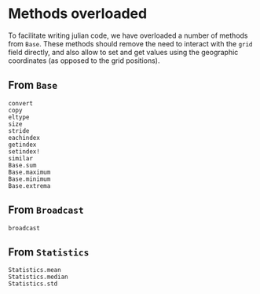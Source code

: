 # Methods overloaded

To facilitate writing julian code, we have overloaded a number of methods from
`Base`. These methods should remove the need to interact with the `grid` field
directly, and also allow to set and get values using the geographic coordinates
(as opposed to the grid positions).

## From `Base`

```@docs
convert
copy
eltype
size
stride
eachindex
getindex
setindex!
similar
Base.sum
Base.maximum
Base.minimum
Base.extrema
```

## From `Broadcast`

```@docs
broadcast
```

## From `Statistics`

```@docs
Statistics.mean
Statistics.median
Statistics.std
```
